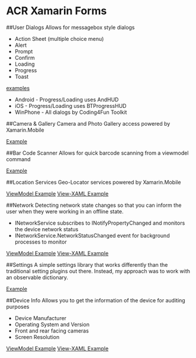 ACR Xamarin Forms
=================

##User Dialogs
Allows for messagebox style dialogs

* Action Sheet (multiple choice menu)
* Alert
* Prompt
* Confirm
* Loading
* Progress
* Toast

[examples](https://github.com/aritchie/acr-xamarin-forms/blob/master/Samples/Samples/ViewModels/UserDialogViewModel.cs)

* Android - Progress/Loading uses AndHUD
* iOS - Progress/Loading uses BTProgressHUD
* WinPhone - All dialogs by Coding4Fun Toolkit  


##Camera & Gallery
Camera and Photo Gallery access powered by Xamarin.Mobile

[Example](https://github.com/aritchie/acr-xamarin-forms/blob/master/Samples/Samples/ViewModels/PhotoViewModel.cs)


##Bar Code Scanner
Allows for quick barcode scanning from a viewmodel command

[Example](https://github.com/aritchie/acr-xamarin-forms/blob/master/Samples/Samples/ViewModels/BarCodeViewModel.cs)


##Location Services
Geo-Locator services powered by Xamarin.Mobile

[ViewModel Example](https://github.com/aritchie/acr-xamarin-forms/blob/master/Samples/Samples/ViewModels/LocationViewModel.cs)
[View-XAML Example](https://github.com/aritchie/acr-xamarin-forms/blob/master/Samples/Samples/Views/LocationView.xaml)


##Network
Detecting network state changes so that you can inform
the user when they were working in an offline state.

* INetworkService subscribes to INotifyPropertyChanged and monitors the device network status
* INetworkService.NetworkStatusChanged event for background processes to monitor

[ViewModel Example](https://github.com/aritchie/acr-xamarin-forms/blob/master/Samples/Samples/ViewModels/LocationViewModel.cs)
[View-XAML Example](https://github.com/aritchie/acr-xamarin-forms/blob/master/Samples/Samples/Views/LocationView.xaml)


##Settings
A simple settings library that works differently than the traditional setting plugins out there.  Instead, my approach was to work
with an observable dictionary.

[Example](https://github.com/aritchie/acr-xamarin-forms/blob/master/Samples/Samples/ViewModels/SettingsViewModel.cs)


##Device Info
Allows you to get the information of the device for auditing purposes

* Device Manufacturer
* Operating System and Version
* Front and rear facing cameras
* Screen Resolution

[ViewModel Example](https://github.com/aritchie/acr-xamarin-forms/blob/master/Samples/Samples/ViewModels/DeviceInfoViewModel.cs)
[View-XAML Example](https://github.com/aritchie/acr-xamarin-forms/blob/master/Samples/Samples/Views/DeviceInfoView.xaml)